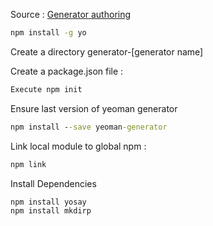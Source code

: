 Source : [Generator authoring](https://yeoman.io/authoring/index.html)  

```cmd
npm install -g yo
```

Create a directory generator-[generator name]  

Create a package.json file :
```cmd
Execute npm init
```

Ensure last version of yeoman generator
```cmd
npm install --save yeoman-generator
```

Link local module to global npm :  
```cmd
npm link
```


Install Dependencies
```cmd
npm install yosay
npm install mkdirp
```
